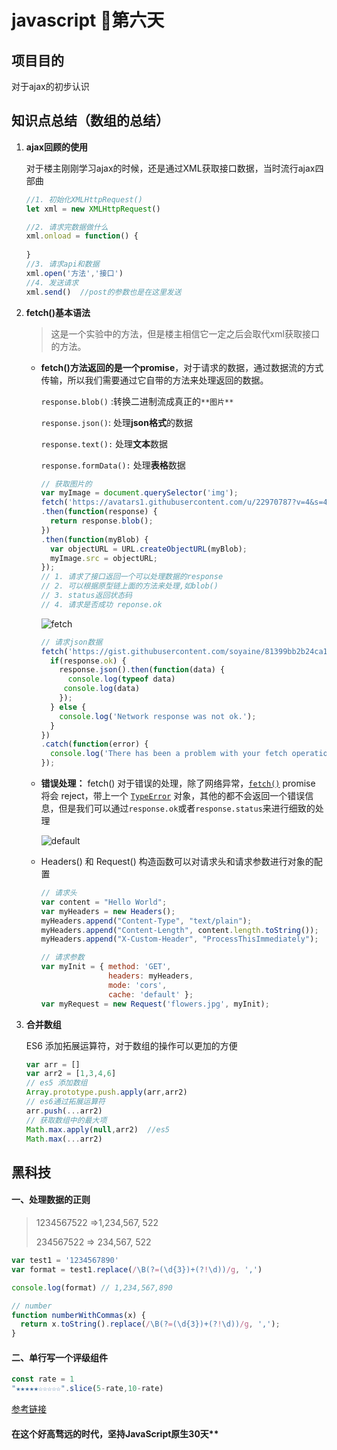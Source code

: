 # javascript 💪第六天

## 项目目的
对于ajax的初步认识


## 知识点总结（数组的总结）
1. **ajax回顾的使用**

   对于楼主刚刚学习ajax的时候，还是通过XML获取接口数据，当时流行ajax四部曲

   ```javascript
   //1. 初始化XMLHttpRequest()
   let xml = new XMLHttpRequest()

   //2. 请求完数据做什么
   xml.onload = function() {
     
   }
   //3. 请求api和数据
   xml.open('方法','接口')
   //4. 发送请求
   xml.send()  //post的参数也是在这里发送
   ```

2. **fetch()基本语法**

   >这是一个实验中的方法，但是楼主相信它一定之后会取代xml获取接口的方法。

   * **fetch()方法返回的是一个promise**，对于请求的数据，通过数据流的方式传输，所以我们需要通过它自带的方法来处理返回的数据。

     `response.blob()` :转换二进制流成真正的`**图片**`

     `response.json()`: 处理**json格式**的数据

     `response.text():` 处理**文本**数据

     `response.formData():` 处理**表格**数据

     ```javascript
     // 获取图片的
     var myImage = document.querySelector('img');
     fetch('https://avatars1.githubusercontent.com/u/22970787?v=4&s=460')
     .then(function(response) {
       return response.blob();
     })
     .then(function(myBlob) {
       var objectURL = URL.createObjectURL(myBlob);
       myImage.src = objectURL;
     });
     // 1. 请求了接口返回一个可以处理数据的response
     // 2. 可以根据原型链上面的方法来处理,如blob()
     // 3. status返回状态码 
     // 4. 请求是否成功 reponse.ok
     ```

     ![fetch](https://user-images.githubusercontent.com/22970787/29502282-7ac0f83c-8661-11e7-9800-80745559bb99.png)

     ```javascript
     // 请求json数据
     fetch('https://gist.githubusercontent.com/soyaine/81399bb2b24ca1bb5313e1985533c640/raw/bdf7df2cbcf70706c4a5e51a7dfb8c933ed78878/TangPoetry.json').then(function(response) {
       if(response.ok) {
         response.json().then(function(data) {
           console.log(typeof data)
     	  console.log(data)
         });
       } else {
         console.log('Network response was not ok.');
       }
     })
     .catch(function(error) {
       console.log('There has been a problem with your fetch operation: ' + error.message);
     });
     ```

   * **错误处理：** fetch() 对于错误的处理，除了网络异常，[`fetch()`](https://developer.mozilla.org/zh-CN/docs/Web/API/GlobalFetch/fetch) promise 将会 reject，带上一个 [`TypeError`](https://developer.mozilla.org/zh-CN/docs/Web/JavaScript/Reference/Global_Objects/TypeError) 对象，其他的都不会返回一个错误信息，但是我们可以通过`response.ok`或者`response.status`来进行细致的处理

     ![default](https://user-images.githubusercontent.com/22970787/29502288-8293cdd2-8661-11e7-9f96-5cfe14f466c3.png)

   * Headers()  和 Request() 构造函数可以对请求头和请求参数进行对象的配置

     ```javascript
     // 请求头
     var content = "Hello World";
     var myHeaders = new Headers();
     myHeaders.append("Content-Type", "text/plain");
     myHeaders.append("Content-Length", content.length.toString());
     myHeaders.append("X-Custom-Header", "ProcessThisImmediately");

     // 请求参数
     var myInit = { method: 'GET',
                    headers: myHeaders,
                    mode: 'cors',
                    cache: 'default' };
     var myRequest = new Request('flowers.jpg', myInit);
     ```

3. **合并数组**

   ES6 添加拓展运算符，对于数组的操作可以更加的方便

   ```javascript
   var arr = []
   var arr2 = [1,3,4,6]
   // es5 添加数组
   Array.prototype.push.apply(arr,arr2)
   // es6通过拓展运算符
   arr.push(...arr2)
   // 获取数组中的最大项
   Math.max.apply(null,arr2)  //es5
   Math.max(...arr2)
   ```

## 黑科技

#### 一、处理数据的正则

> 1234567522  =>1,234,567, 522
>
> 234567522  =>  234,567, 522

```javascript
var test1 = '1234567890'
var format = test1.replace(/\B(?=(\d{3})+(?!\d))/g, ',')

console.log(format) // 1,234,567,890

// number
function numberWithCommas(x) {
  return x.toString().replace(/\B(?=(\d{3})+(?!\d))/g, ',');
}
```

#### 二、单行写一个评级组件

```javascript
const rate = 1
"★★★★★☆☆☆☆☆".slice(5-rate,10-rate)
```

[参考链接](https://github.com/jawil/blog/issues/24)

#### 在这个好高骛远的时代，坚持JavaScript原生30天**



